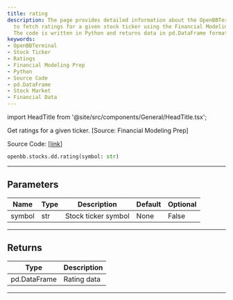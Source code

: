 ```yaml
---
title: rating
description: The page provides detailed information about the OpenBBTerminal's functionality
  to fetch ratings for a given stock ticker using the Financial Modeling Prep source.
  The code is written in Python and returns data in pd.DataFrame format.
keywords:
- OpenBBTerminal
- Stock Ticker
- Ratings
- Financial Modeling Prep
- Python
- Source Code
- pd.DataFrame
- Stock Market
- Financial Data
---
```


import HeadTitle from '@site/src/components/General/HeadTitle.tsx';

<HeadTitle title="stocks.dd.rating - Reference | OpenBB SDK Docs" />

Get ratings for a given ticker. [Source: Financial Modeling Prep]

Source Code: [[link](https://github.com/OpenBB-finance/OpenBBTerminal/tree/main/openbb_terminal/stocks/due_diligence/fmp_model.py#L17)]

```python
openbb.stocks.dd.rating(symbol: str)
```

---

## Parameters

| Name | Type | Description | Default | Optional |
| ---- | ---- | ----------- | ------- | -------- |
| symbol | str | Stock ticker symbol | None | False |


---

## Returns

| Type | Description |
| ---- | ----------- |
| pd.DataFrame | Rating data |
---
